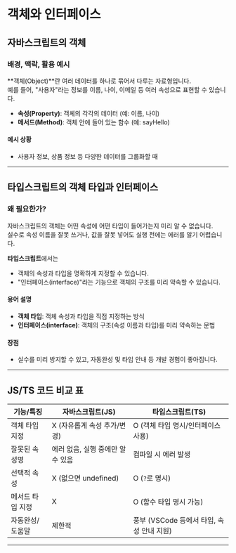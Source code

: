 # 객체와 인터페이스

## 자바스크립트의 객체

### 배경, 맥락, 활용 예시

**객체(Object)**란 여러 데이터를 하나로 묶어서 다루는 자료형입니다.  
예를 들어, "사용자"라는 정보를 이름, 나이, 이메일 등 여러 속성으로 표현할 수 있습니다.

- **속성(Property)**: 객체의 각각의 데이터 (예: 이름, 나이)
- **메서드(Method)**: 객체 안에 들어 있는 함수 (예: sayHello)

#### 예시 상황

- 사용자 정보, 상품 정보 등 다양한 데이터를 그룹화할 때

---

## 타입스크립트의 객체 타입과 인터페이스

### 왜 필요한가?

자바스크립트의 객체는 어떤 속성에 어떤 타입이 들어가는지 미리 알 수 없습니다.  
실수로 속성 이름을 잘못 쓰거나, 값을 잘못 넣어도 실행 전에는 에러를 알기 어렵습니다.

**타입스크립트**에서는

- 객체의 속성과 타입을 명확하게 지정할 수 있습니다.
- "인터페이스(interface)"라는 기능으로 객체의 구조를 미리 약속할 수 있습니다.

#### 용어 설명

- **객체 타입**: 객체 속성과 타입을 직접 지정하는 방식
- **인터페이스(interface)**: 객체의 구조(속성 이름과 타입)를 미리 약속하는 문법

#### 장점

- 실수를 미리 방지할 수 있고, 자동완성 및 타입 안내 등 개발 경험이 좋아집니다.

---

## JS/TS 코드 비교 표

| 기능/특징        | 자바스크립트(JS)                  | 타입스크립트(TS)                          |
| ---------------- | --------------------------------- | ----------------------------------------- |
| 객체 타입 지정   | X (자유롭게 속성 추가/변경)       | O (객체 타입 명시/인터페이스 사용)        |
| 잘못된 속성명    | 에러 없음, 실행 중에만 알 수 있음 | 컴파일 시 에러 발생                       |
| 선택적 속성      | X (없으면 undefined)              | O (`?`로 명시)                            |
| 메서드 타입 지정 | X                                 | O (함수 타입 명시 가능)                   |
| 자동완성/도움말  | 제한적                            | 풍부 (VSCode 등에서 타입, 속성 안내 지원) |

---

